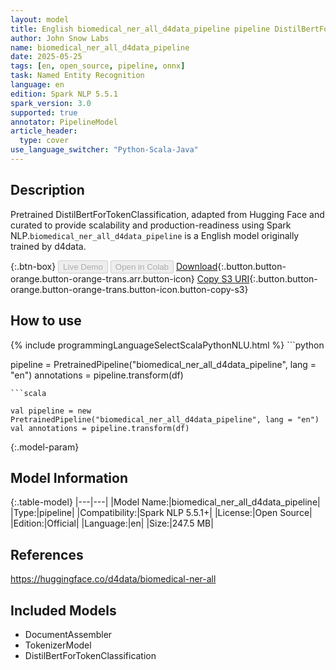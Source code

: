 ```yaml
---
layout: model
title: English biomedical_ner_all_d4data_pipeline pipeline DistilBertForTokenClassification from d4data
author: John Snow Labs
name: biomedical_ner_all_d4data_pipeline
date: 2025-05-25
tags: [en, open_source, pipeline, onnx]
task: Named Entity Recognition
language: en
edition: Spark NLP 5.5.1
spark_version: 3.0
supported: true
annotator: PipelineModel
article_header:
  type: cover
use_language_switcher: "Python-Scala-Java"
---
```


## Description

Pretrained DistilBertForTokenClassification, adapted from Hugging Face and curated to provide scalability and production-readiness using Spark NLP.`biomedical_ner_all_d4data_pipeline` is a English model originally trained by d4data.

{:.btn-box}
<button class="button button-orange" disabled>Live Demo</button>
<button class="button button-orange" disabled>Open in Colab</button>
[Download](https://s3.amazonaws.com/auxdata.johnsnowlabs.com/public/models/biomedical_ner_all_d4data_pipeline_en_5.5.1_3.0_1748182815826.zip){:.button.button-orange.button-orange-trans.arr.button-icon}
[Copy S3 URI](s3://auxdata.johnsnowlabs.com/public/models/biomedical_ner_all_d4data_pipeline_en_5.5.1_3.0_1748182815826.zip){:.button.button-orange.button-orange-trans.button-icon.button-copy-s3}

## How to use



<div class="tabs-box" markdown="1">
{% include programmingLanguageSelectScalaPythonNLU.html %}
```python

pipeline = PretrainedPipeline("biomedical_ner_all_d4data_pipeline", lang = "en")
annotations =  pipeline.transform(df)   

```
```scala

val pipeline = new PretrainedPipeline("biomedical_ner_all_d4data_pipeline", lang = "en")
val annotations = pipeline.transform(df)

```
</div>

{:.model-param}
## Model Information

{:.table-model}
|---|---|
|Model Name:|biomedical_ner_all_d4data_pipeline|
|Type:|pipeline|
|Compatibility:|Spark NLP 5.5.1+|
|License:|Open Source|
|Edition:|Official|
|Language:|en|
|Size:|247.5 MB|

## References

https://huggingface.co/d4data/biomedical-ner-all

## Included Models

- DocumentAssembler
- TokenizerModel
- DistilBertForTokenClassification